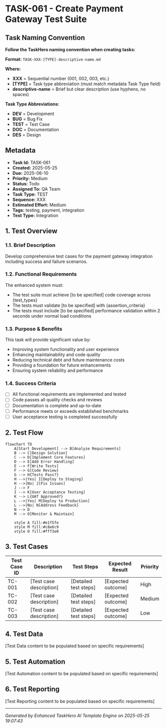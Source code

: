 # TASK-061 - Create Payment Gateway Test Suite

## Task Naming Convention
**Follow the TaskHero naming convention when creating tasks:**

**Format:** `TASK-XXX-[TYPE]-descriptive-name.md`

**Where:**
- **XXX** = Sequential number (001, 002, 003, etc.)
- **[TYPE]** = Task type abbreviation (must match metadata Task Type field)
- **descriptive-name** = Brief but clear description (use hyphens, no spaces)

**Task Type Abbreviations:**
- **DEV** = Development
- **BUG** = Bug Fix
- **TEST** = Test Case
- **DOC** = Documentation
- **DES** = Design

## Metadata
- **Task Id:** TASK-061
- **Created:** 2025-05-25
- **Due:** 2025-06-10
- **Priority:** Medium
- **Status:** Todo
- **Assigned To:** QA Team
- **Task Type:** TEST
- **Sequence:** XXX
- **Estimated Effort:** Medium
- **Tags:** testing, payment, integration
- **Test Type:** Integration

## 1. Test Overview
### 1.1. Brief Description
Develop comprehensive test cases for the payment gateway integration including success and failure scenarios.

### 1.2. Functional Requirements
The enhanced system must:
- The test suite must achieve [to be specified] code coverage across {test_types}
- The tests must validate [to be specified] with {assertion_criteria}
- The tests must include [to be specified] performance validation within 2 seconds under normal load conditions

### 1.3. Purpose & Benefits
This task will provide significant value by:
- Improving system functionality and user experience
- Enhancing maintainability and code quality
- Reducing technical debt and future maintenance costs
- Providing a foundation for future enhancements
- Ensuring system reliability and performance

### 1.4. Success Criteria
- [ ] All functional requirements are implemented and tested
- [ ] Code passes all quality checks and reviews
- [ ] Documentation is complete and up-to-date
- [ ] Performance meets or exceeds established benchmarks
- [ ] User acceptance testing is completed successfully

## 2. Test Flow
```mermaid
flowchart TD
    A[Start Development] --> B[Analyze Requirements]
    B --> C[Design Solution]
    C --> D[Implement Core Features]
    D --> E[Add Error Handling]
    E --> F[Write Tests]
    F --> G[Code Review]
    G --> H{Tests Pass?}
    H -->|Yes| I[Deploy to Staging]
    H -->|No| J[Fix Issues]
    J --> F
    I --> K[User Acceptance Testing]
    K --> L{UAT Approved?}
    L -->|Yes| M[Deploy to Production]
    L -->|No| N[Address Feedback]
    N --> D
    M --> O[Monitor & Maintain]

    style A fill:#e1f5fe
    style M fill:#c8e6c9
    style O fill:#fff3e0
```

## 3. Test Cases
| Test Case ID | Description | Test Steps | Expected Result | Priority |
|--------------|-------------|------------|-----------------|----------|
| TC-001 | [Test case description] | [Detailed test steps] | [Expected outcome] | High |
| TC-002 | [Test case description] | [Detailed test steps] | [Expected outcome] | Medium |
| TC-003 | [Test case description] | [Detailed test steps] | [Expected outcome] | Low |

## 4. Test Data
[Test Data content to be populated based on specific requirements]

## 5. Test Automation
[Test Automation content to be populated based on specific requirements]

## 6. Test Reporting
[Test Reporting content to be populated based on specific requirements]

---
*Generated by Enhanced TaskHero AI Template Engine on 2025-05-25 19:07:43*